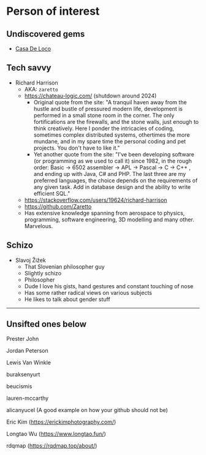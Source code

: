 # Person of interest

## Undiscovered gems

- [Casa De Loco](https://www.youtube.com/channel/UC6IivHdACKC_wDc1kPWidNg)

## Tech savvy

- Richard Harrison
	- AKA: `zaretto`
	- https://chateau-logic.com/ (shutdown around 2024)
		- Original quote from the site: "A tranquil haven away from the hustle and bustle of pressured modern life, development is performed in a small stone room in the corner. The only fortifications are the firewalls, and the stone walls, just enough to think creatively. Here I ponder the intricacies of coding, sometimes complex distributed systems, othertimes the more mundane, and in my spare time the personal coding and pet projects. You don't have to like it."
		- Yet another quote from the site: "I've been developing software (or programming as we used to call it) since 1982, in the rough order: Basic -> 6502 assembler -> APL -> Pascal -> C -> C++ , and ending up with Java, C# and PHP. The last three are my preferred languages, the choice depends on the requirements of any given task. Add in database design and the ability to write efficient SQL."
	- https://stackoverflow.com/users/19624/richard-harrison
	- https://github.com/Zaretto
	- Has extensive knowledge spanning from aerospace to physics, programming, software engineering, 3D modelling and many other. Marvelous.
## Schizo

- Slavoj Žižek
	- That Slovenian philosopher guy
	- Slightly schizo
	- Philosopher
	- Dude I love his gists, hand gestures and constant touching of nose
	- Has some rather radical views on various subjects
	- He likes to talk about gender stuff


---
## Unsifted ones below

Prester John

Jordan Peterson

Lewis Van Winkle

buraksenyurt

beucismis

lauren-mccarthy

alicanyucel (A good example on how your github should not be)

Eric Kim (https://erickimphotography.com/)

Longtao Wu (https://www.longtao.fun/)

rdqmap (https://rqdmap.top/about/)
